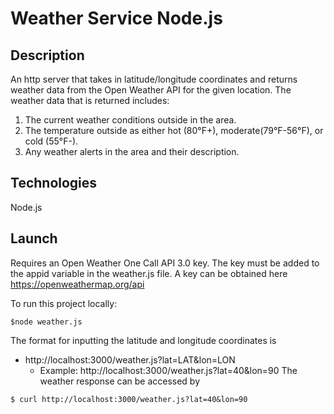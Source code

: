 # Weather Service Node.js

## Description

An http server that takes in latitude/longitude coordinates and returns weather data from the Open Weather API for the given location. The weather data that is returned includes:

1. The current weather conditions outside in the area.
2. The temperature outside as either hot (80°F+), moderate(79°F-56°F), or cold (55°F-).
3. Any weather alerts in the area and their description.

## Technologies

Node.js

## Launch

Requires an Open Weather One Call API 3.0 key. The key must be added to the appid variable in the weather.js file. A key can be obtained here https://openweathermap.org/api

To run this project locally:

```
$node weather.js
```

The format for inputting the latitude and longitude coordinates is
- http://localhost:3000/weather.js?lat=LAT&lon=LON
  - Example: http://localhost:3000/weather.js?lat=40&lon=90
The weather response can be accessed by 
```
$ curl http://localhost:3000/weather.js?lat=40&lon=90
```
